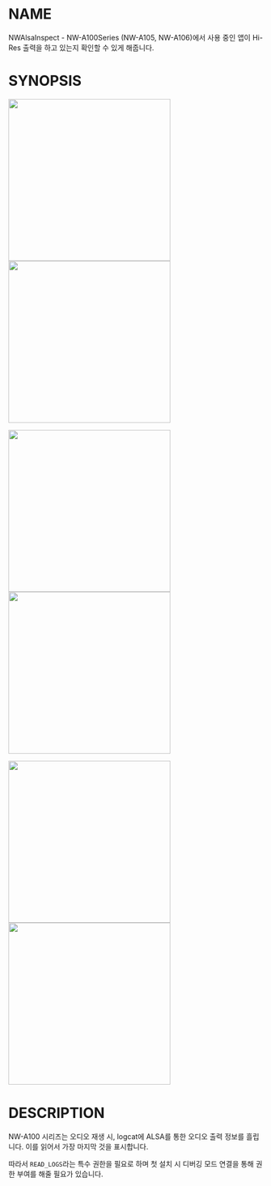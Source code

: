 # NAME

NWAlsaInspect - NW-A100Series (NW-A105, NW-A106)에서 사용 중인 앱이 Hi-Res 출력을 하고 있는지 확인할 수 있게 해줍니다.

# SYNOPSIS

<img src="./Screenshots/1.png" width="320"> <img src="./Screenshots/2.png" width="320">

<img src="./Screenshots/3.png" width="320"> <img src="./Screenshots/4.png" width="320">

<img src="./Screenshots/5.png" width="320"> <img src="./Screenshots/6.png" width="320">

# DESCRIPTION

NW-A100 시리즈는 오디오 재생 시, logcat에 ALSA를 통한 오디오 출력 정보를 흘립니다. 이를 읽어서 가장 마지막 것을 표시합니다. 

따라서 `READ_LOGS`라는 특수 권한을 필요로 하며 첫 설치 시 디버깅 모드 연결을 통해 권한 부여를 해줄 필요가 있습니다. 
